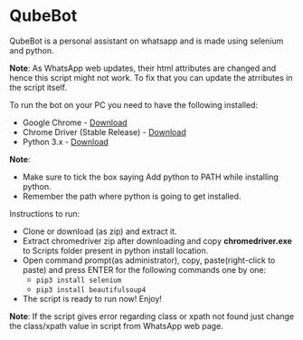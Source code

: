 # QubeBot
QubeBot is a personal assistant on whatsapp and is made using selenium and python. 

**Note**: As WhatsApp web updates, their html attributes are changed and hence this script might not work. To fix that you can update the atrributes in the script itself.

To run the bot on your PC you need to have the following installed:
- Google Chrome - [Download](https://www.google.com/chrome/)
- Chrome Driver (Stable Release) - [Download](http://chromedriver.chromium.org/)
- Python 3.x - [Download](https://www.python.org/downloads/)

**Note**: 
- Make sure to tick the box saying Add python to PATH while installing python.
- Remember the path where python is going to get installed.

Instructions to run:
- Clone or download (as zip) and extract it.
- Extract chromedriver zip after downloading and copy **chromedriver.exe** to Scripts folder present in python install location.
- Open command prompt(as administrator), copy, paste(right-click to paste) and press ENTER for the following commands one by one:
  - `pip3 install selenium`
  - `pip3 install beautifulsoup4`
- The script is ready to run now! Enjoy!   

**Note**:
If the script gives error regarding class or xpath not found just change the class/xpath value in script from WhatsApp web page.
